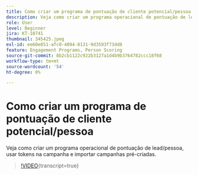 ```yaml
---
title: Como criar um programa de pontuação de cliente potencial/pessoa
description: Veja como criar um programa operacional de pontuação de lead/pessoa, usar tokens na campanha e importar campanhas pré-criadas.
role: User
level: Beginner
jira: KT-10741
thumbnail: 345425.jpeg
exl-id: ee60e851-afc0-4094-8131-9d3593f73dd8
feature: Engagement Programs, Person Scoring
source-git-commit: 8b2cb1122c922b3127a1d4b9b3764782ccc18f68
workflow-type: tm+mt
source-wordcount: '54'
ht-degree: 0%

---
```


# Como criar um programa de pontuação de cliente potencial/pessoa

Veja como criar um programa operacional de pontuação de lead/pessoa, usar tokens na campanha e importar campanhas pré-criadas.

>[!VIDEO](https://video.tv.adobe.com/v/345425/?quality=12&learn=on){transcript=true}
